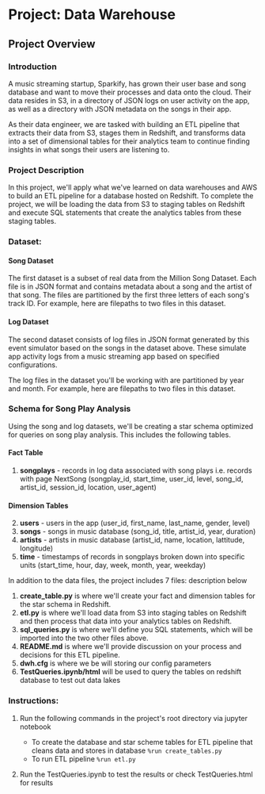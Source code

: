 # Project: Data Warehouse
## Project Overview
### Introduction
A music streaming startup, Sparkify, has grown their user base and song database and want to move their processes and data onto the cloud. Their data resides in S3, in a directory of JSON logs on user activity on the app, as well as a directory with JSON metadata on the songs in their app.

As their data engineer, we are tasked with building an ETL pipeline that extracts their data from S3, stages them in Redshift, and transforms data into a set of dimensional tables for their analytics team to continue finding insights in what songs their users are listening to. 
### Project Description
In this project, we'll apply what we've learned on data warehouses and AWS to build an ETL pipeline for a database hosted on Redshift. To complete the project, we will be loading the data from S3 to staging tables on Redshift and execute SQL statements that create the analytics tables from these staging tables.
### Dataset:
#### Song Dataset
The first dataset is a subset of real data from the Million Song Dataset. Each file is in JSON format and contains metadata about a song and the artist of that song. The files are partitioned by the first three letters of each song's track ID. For example, here are filepaths to two files in this dataset.

#### Log Dataset
The second dataset consists of log files in JSON format generated by this event simulator based on the songs in the dataset above. These simulate app activity logs from a music streaming app based on specified configurations.

The log files in the dataset you'll be working with are partitioned by year and month. For example, here are filepaths to two files in this dataset.

### Schema for Song Play Analysis
Using the song and log datasets, we'll be creating a star schema optimized for queries on song play analysis. This includes the following tables.

#### Fact Table
1. **songplays** - records in log data associated with song plays i.e. records with page NextSong
(songplay_id, start_time, user_id, level, song_id, artist_id, session_id, location, user_agent)
#### Dimension Tables
2. **users** - users in the app
(user_id, first_name, last_name, gender, level)
3. **songs** - songs in music database
(song_id, title, artist_id, year, duration)
4. **artists** - artists in music database
(artist_id, name, location, lattitude, longitude)
5. **time** - timestamps of records in songplays broken down into specific units
(start_time, hour, day, week, month, year, weekday)

In addition to the data files, the project includes 7 files: description below


1. **create_table.py** is where we'll create your fact and dimension tables for the star schema in Redshift.
2. **etl.py** is where we'll load data from S3 into staging tables on Redshift and then process that data into your analytics tables on Redshift.
3. **sql_queries.py** is where we'll define you SQL statements, which will be imported into the two other files above.
4. **README.md** is where we'll provide discussion on your process and decisions for this ETL pipeline.
5. **dwh.cfg** is where we be will storing our config parameters
6. **TestQueries.ipynb/html** will be used to query the tables on redshift database to test out data lakes


### Instructions:
1. Run the following commands in the project's root directory via jupyter notebook

    - To create the database and star scheme tables for ETL pipeline that cleans data and stores in database
        `%run create_tables.py`
    - To run ETL pipeline 
        `%run etl.py`
2. Run the TestQueries.ipynb to test the results or check TestQueries.html for results
